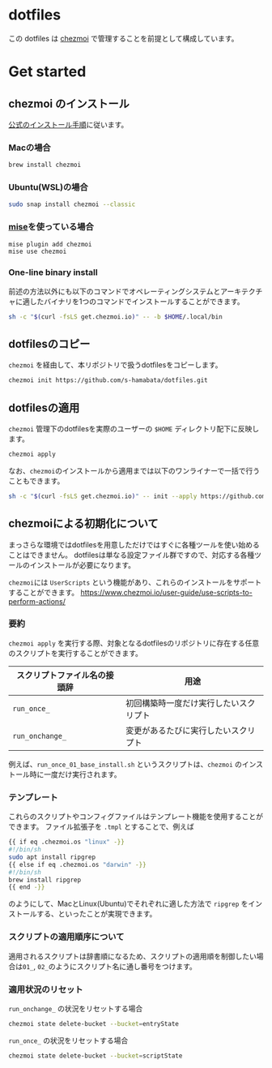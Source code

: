 # dotfiles

この dotfiles は [chezmoi](https://github.com/twpayne/chezmoi) で管理することを前提として構成しています。

# Get started

## chezmoi のインストール

[公式のインストール手順](https://www.chezmoi.io/install/)に従います。

### Macの場合

```zsh
brew install chezmoi
```
### Ubuntu(WSL)の場合

```zsh
sudo snap install chezmoi --classic
```

### [mise](https://github.com/jdx/mise)を使っている場合

```zsh
mise plugin add chezmoi
mise use chezmoi
```

### One-line binary install

前述の方法以外にも以下のコマンドでオペレーティングシステムとアーキテクチャに適したバイナリを1つのコマンドでインストールすることができます。

```bash
sh -c "$(curl -fsLS get.chezmoi.io)" -- -b $HOME/.local/bin
```

## dotfilesのコピー

`chezmoi` を経由して、本リポジトリで扱うdotfilesをコピーします。

```zsh
chezmoi init https://github.com/s-hamabata/dotfiles.git
```

## dotfilesの適用

`chezmoi` 管理下のdotfilesを実際のユーザーの `$HOME` ディレクトリ配下に反映します。

```zsh
chezmoi apply
```

なお、`chezmoi`のインストールから適用までは以下のワンライナーで一括で行うこともできます。

```zsh
sh -c "$(curl -fsLS get.chezmoi.io)" -- init --apply https://github.com/s-hamabata/dotfiles.git
```

## chezmoiによる初期化について

まっさらな環境ではdotfilesを用意しただけではすぐに各種ツールを使い始めることはできません。
dotfilesは単なる設定ファイル群ですので、対応する各種ツールのインストールが必要になります。

`chezmoi`には `UserScripts` という機能があり、これらのインストールをサポートすることができます。
https://www.chezmoi.io/user-guide/use-scripts-to-perform-actions/

### 要約

`chezmoi apply` を実行する際、対象となるdotfilesのリポジトリに存在する任意のスクリプトを実行することができます。

|スクリプトファイル名の接頭辞|用途|
|-|-|
|`run_once_`|初回構築時一度だけ実行したいスクリプト|
|`run_onchange_`|変更があるたびに実行したいスクリプト|

例えば、`run_once_01_base_install.sh` というスクリプトは、`chezmoi` のインストール時に一度だけ実行されます。

### テンプレート
これらのスクリプトやコンフィグファイルはテンプレート機能を使用することができます。
ファイル拡張子を `.tmpl` とすることで、例えば

```bash
{{ if eq .chezmoi.os "linux" -}}
#!/bin/sh
sudo apt install ripgrep
{{ else if eq .chezmoi.os "darwin" -}}
#!/bin/sh
brew install ripgrep
{{ end -}}
```

のようにして、MacとLinux(Ubuntu)でそれぞれに適した方法で `ripgrep` をインストールする、といったことが実現できます。

### スクリプトの適用順序について

適用されるスクリプトは辞書順になるため、スクリプトの適用順を制御したい場合は`01_`, `02_`のようにスクリプト名に通し番号をつけます。

### 適用状況のリセット

`run_onchange_` の状況をリセットする場合

```bash
chezmoi state delete-bucket --bucket=entryState
```

`run_once_` の状況をリセットする場合

```bash
chezmoi state delete-bucket --bucket=scriptState
```
